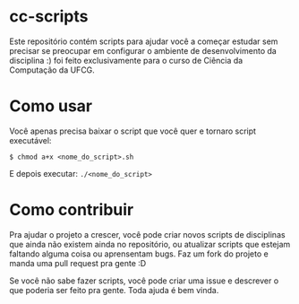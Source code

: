 # cc-scripts

Este repositório contém scripts para ajudar você a começar estudar sem precisar se preocupar em configurar o ambiente de desenvolvimento da disciplina :) foi feito exclusivamente para o curso de Ciência da Computação da UFCG.

# Como usar

Você apenas precisa baixar o script que você quer e tornaro script executável:

`$ chmod a+x <nome_do_script>.sh`

E depois executar:
`./<nome_do_script>`

# Como contribuir

Pra ajudar o projeto a crescer, você pode criar novos scripts de disciplinas que ainda não existem ainda no repositório, ou atualizar scripts que estejam faltando alguma coisa ou aprensentam bugs. Faz um fork do projeto e manda uma pull request pra gente :D

Se você não sabe fazer scripts, você pode criar uma issue e descrever o que poderia ser feito pra gente. Toda ajuda é bem vinda.
